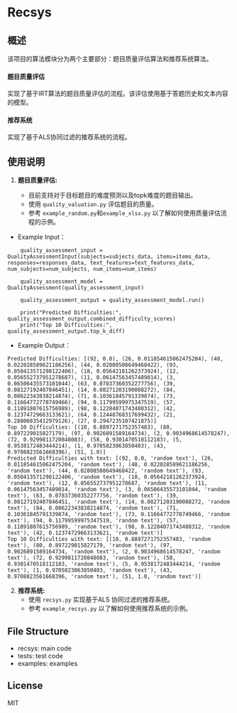 # Recsys

## 概述

该项目的算法模块分为两个主要部分：题目质量评估算法和推荐系统算法。

#### 题目质量评估

实现了基于IRT算法的题目质量评估的流程。该评估使用基于答题历史和文本内容的模型。

#### 推荐系统

实现了基于ALS协同过滤的推荐系统的流程。
  
## 使用说明

1. **题目质量评估:**
   
   - 目前支持对于目标题目的难度预测以及topk难度的题目输出。
   - 使用 `quality_valuation.py` 评估题目的质量。
   - 参考 `example_random.py`和`example_xlsx.py` 以了解如何使用质量评估流程的示例。
  - Example Input：
```
    quality_assessment_input = QualityAssessmentInput(subjects=subjects_data, items=items_data, responses=responses_data, text_features=text_features_data, num_subjects=num_subjects, num_items=num_items)

    quality_assessment_model = QualityAssessment(quality_assessment_input)

    quality_assessment_output = quality_assessment_model.run()

    print("Predicted Difficulties:", quality_assessment_output.combined_difficulty_scores)
    print("Top 10 Difficulties:", quality_assessment_output.top_k_diff)
```
  - Example Output：
```
Predicted Difficulties: [(92, 0.0), (26, 0.011854615062475204), (48, 0.022028589621186256), (44, 0.02808508649468422), (93, 0.050413571298122406), (18, 0.05642181262373924), (12, 0.056552737951278687), (11, 0.06147563457489014), (3, 0.06506435573101044), (63, 0.07837360352277756), (39, 0.08127192407846451), (14, 0.08271203190088272), (84, 0.08622343838214874), (71, 0.10361845791339874), (73, 0.11664772778749466), (94, 0.11799599975347519), (57, 0.11891807615756989), (98, 0.12284071743488312), (42, 0.12374729663133621), (64, 0.12448768317699432), (21, 0.28806835412979126), (27, 0.2947235107421875)]
Top 10 Difficulties: [(10, 0.8897271752357483), (80, 0.897229015827179), (97, 0.9026891589164734), (2, 0.9034968614578247), (72, 0.9299811720848083), (58, 0.9301470518112183), (5, 0.9538172483444214), (1, 0.9705823063850403), (43, 0.9708823561668396), (51, 1.0)]
Predicted Difficulties with text: [(92, 0.0, 'random text'), (26, 0.011854615062475204, 'random text'), (48, 0.022028589621186256, 'random text'), (44, 0.02808508649468422, 'random text'), (93, 0.050413571298122406, 'random text'), (18, 0.05642181262373924, 'random text'), (12, 0.056552737951278687, 'random text'), (11, 0.06147563457489014, 'random text'), (3, 0.06506435573101044, 'random text'), (63, 0.07837360352277756, 'random text'), (39, 0.08127192407846451, 'random text'), (14, 0.08271203190088272, 'random text'), (84, 0.08622343838214874, 'random text'), (71, 0.10361845791339874, 'random text'), (73, 0.11664772778749466, 'random text'), (94, 0.11799599975347519, 'random text'), (57, 0.11891807615756989, 'random text'), (98, 0.12284071743488312, 'random text'), (42, 0.12374729663133621, 'random text')]
Top 10 Difficulties with text: [(10, 0.8897271752357483, 'random text'), (80, 0.897229015827179, 'random text'), (97, 0.9026891589164734, 'random text'), (2, 0.9034968614578247, 'random text'), (72, 0.9299811720848083, 'random text'), (58, 0.9301470518112183, 'random text'), (5, 0.9538172483444214, 'random text'), (1, 0.9705823063850403, 'random text'), (43, 0.9708823561668396, 'random text'), (51, 1.0, 'random text')]
```


2. **推荐系统:**
   - 使用 `recsys.py` 实现基于ALS 协同过滤的推荐系统。
   - 参考 `example_recsys.py` 以了解如何使用推荐系统的示例。
     
## File Structure
- recsys: main code
- tests: test code
- examples: examples

## License
MIT
